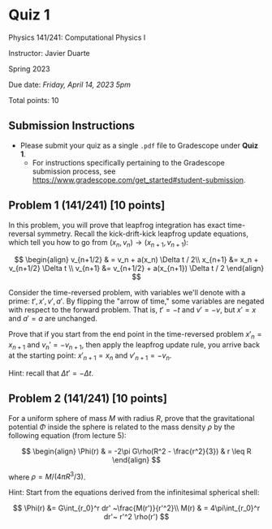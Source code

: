 # Quiz 1

Physics 141/241: Computational Physics I

Instructor: Javier Duarte

Spring 2023

Due date: _Friday, April 14, 2023 5pm_

Total points: 10

## Submission Instructions

- Please submit your quiz as a single `.pdf` file to Gradescope under **Quiz 1**.
  - For instructions specifically pertaining to the Gradescope submission process, see https://www.gradescope.com/get_started#student-submission.

## Problem 1 (141/241) [10 points]
In this problem, you will prove that leapfrog integration has exact time-reversal symmetry.
Recall the kick-drift-kick leapfrog update equations, which tell you how to go from $(x_n, v_n) \to (x_{n+1}, v_{n+1})$:

$$
\begin{align}
v_{n+1/2} & = v_n + a(x_n) \Delta t / 2\\
x_{n+1} &= x_n + v_{n+1/2} \Delta t \\
v_{n+1} &= v_{n+1/2} + a(x_{n+1}) \Delta t / 2
\end{align}
$$

Consider the time-reversed problem, with variables we'll denote with a prime:
$t', x', v', a'$.
By flipping the "arrow of time," some variables are negated with respect to the forward problem. 
That is, $t' = -t$ and $v' = -v$, but $x' = x$ and $a' = a$ are unchanged.

Prove that if you start from the end point in the time-reversed problem $x'_{n} = x_{n+1}$ and $v_{n}' = -v_{n+1}$, then apply the leapfrog update rule, you arrive back at the starting point: $x'_{n+1} = x_{n}$ and $v'_{n+1} = -v_{n}$.

Hint: recall that $\Delta t' = - \Delta t$.
 

## Problem 2 (141/241) [10 points]
For a uniform sphere of mass $M$ with radius $R$, prove that the gravitational potential $\Phi$ inside the sphere is related to the mass density $\rho$ by the following equation (from lecture 5):

$$
\begin{align}
\Phi(r) & = -2\pi G\rho(R^2 - \frac{r^2}{3}) &  r \leq R
\end{align}
$$

where $\rho = M/(4\pi R^3 /3)$.

Hint: Start from the equations derived from the infinitesimal spherical shell:

$$
\Phi(r) &= G\int_{r_0}^r dr' ~\frac{M(r')}{r'^2}\\
M(r) & = 4\pi\int_{r_0}^r dr'~ r'^2 \rho(r')
$$